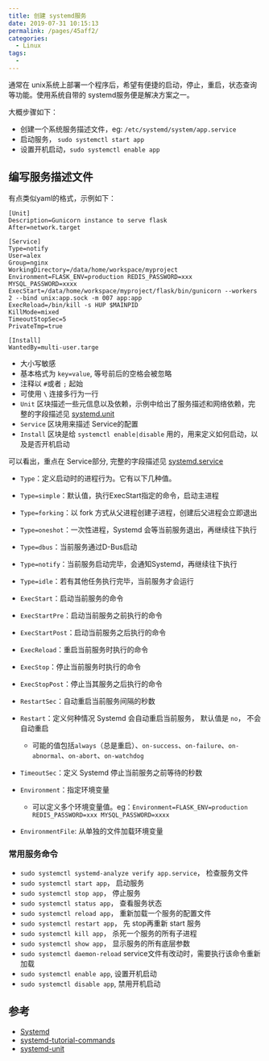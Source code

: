 ```yaml
---
title: 创建 systemd服务
date: 2019-07-31 10:15:13
permalink: /pages/45aff2/
categories: 
  - Linux
tags: 
  - 
---
```


通常在 unix系统上部署一个程序后，希望有便捷的启动，停止，重启，状态查询等功能。使用系统自带的 systemd服务便是解决方案之一。

大概步骤如下：
- 创建一个系统服务描述文件，eg: `/etc/systemd/system/app.service`
- 启动服务， `sudo systemctl start app`
- 设置开机启动，`sudo systemctl enable app`

## 编写服务描述文件
有点类似yaml的格式，示例如下：
```
[Unit]
Description=Gunicorn instance to serve flask
After=network.target

[Service]
Type=notify
User=alex
Group=nginx
WorkingDirectory=/data/home/workspace/myproject
Environment=FLASK_ENV=production REDIS_PASSWORD=xxx MYSQL_PASSWORD=xxxx
ExecStart=/data/home/workspace/myproject/flask/bin/gunicorn --workers 2 --bind unix:app.sock -m 007 app:app
ExecReload=/bin/kill -s HUP $MAINPID
KillMode=mixed
TimeoutStopSec=5
PrivateTmp=true

[Install]
WantedBy=multi-user.targe
```
- 大小写敏感
- 基本格式为 `key=value`, 等号前后的空格会被忽略
- 注释以 `#`或者 `;` 起始
- 可使用 `\` 连接多行为一行
- `Unit` 区块描述一些元信息以及依赖，示例中给出了服务描述和网络依赖，完整的字段描述见 [systemd.unit](https://www.freedesktop.org/software/systemd/man/systemd.unit.html#%5BUnit%5D%20Section%20Options)
- `Service` 区块用来描述 Service的配置
- `Install` 区块是给 `systemctl enable|disable` 用的，用来定义如何启动，以及是否开机启动

可以看出，重点在 Service部分, 完整的字段描述见 [systemd.service](https://www.freedesktop.org/software/systemd/man/systemd.service.html#)
- `Type`：定义启动时的进程行为。它有以下几种值。
- `Type=simple`：默认值，执行ExecStart指定的命令，启动主进程
- `Type=forking`：以 fork 方式从父进程创建子进程，创建后父进程会立即退出
- `Type=oneshot`：一次性进程，Systemd 会等当前服务退出，再继续往下执行
- `Type=dbus`：当前服务通过D-Bus启动
- `Type=notify`：当前服务启动完毕，会通知Systemd，再继续往下执行
- `Type=idle`：若有其他任务执行完毕，当前服务才会运行

- `ExecStart`：启动当前服务的命令
- `ExecStartPre`：启动当前服务之前执行的命令
- `ExecStartPost`：启动当前服务之后执行的命令
- `ExecReload`：重启当前服务时执行的命令
- `ExecStop`：停止当前服务时执行的命令
- `ExecStopPost`：停止当其服务之后执行的命令
- `RestartSec`：自动重启当前服务间隔的秒数
- `Restart`：定义何种情况 Systemd 会自动重启当前服务， 默认值是 `no`， 不会自动重启
  - 可能的值包括`always`（总是重启）、`on-success`、`on-failure`、`on-abnormal`、`on-abort`、`on-watchdog`
- `TimeoutSec`：定义 Systemd 停止当前服务之前等待的秒数
- `Environment`：指定环境变量
  - 可以定义多个环境变量值。eg：`Environment=FLASK_ENV=production REDIS_PASSWORD=xxx MYSQL_PASSWORD=xxxx`
- `EnvironmentFile`: 从单独的文件加载环境变量


### 常用服务命令
- `sudo systemctl systemd-analyze verify app.service`， 检查服务文件
- `sudo systemctl start app`， 启动服务
- `sudo systemctl stop app`，  停止服务
- `sudo systemctl status app`， 查看服务状态
- `sudo systemctl reload app`， 重新加载一个服务的配置文件
- `sudo systemctl restart app`， 先 stop再重新 start 服务
- `sudo systemctl kill app`， 杀死一个服务的所有子进程
- `sudo systemctl show app`， 显示服务的所有底层参数
- `sudo systemctl daemon-reload` service文件有改动时，需要执行该命令重新加载
- `sudo systemctl enable app`, 设置开机启动
- `sudo systemctl disable app`, 禁用开机启动

## 参考
- [Systemd](https://fedoraproject.org/wiki/Packaging:Systemd)
- [systemd-tutorial-commands](http://www.ruanyifeng.com/blog/2016/03/systemd-tutorial-commands.html)
- [systemd-unit](https://www.freedesktop.org/software/systemd/man/systemd.unit.html)
